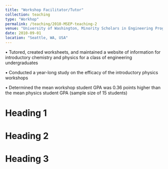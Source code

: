 ```yaml
---
title: "Workshop Facilitator/Tutor"
collection: teaching
type: "Workhop"
permalink: /teaching/2010-MSEP-teaching-2
venue: "University of Washington, Minority Scholars in Engineering Program (MSEP)"
date: 2010-09-01
location: "Seattle, WA, USA"
---
```


• Tutored, created worksheets, and maintained a website of information for introductory chemistry and physics for a class of engineering undergraduates

• Conducted a year-long study on the efficacy of the introductory physics workshops

• Determined the mean workshop student GPA was 0.36 points higher than the mean physics student GPA (sample size of 15 students)


Heading 1
======

Heading 2
======

Heading 3
======
